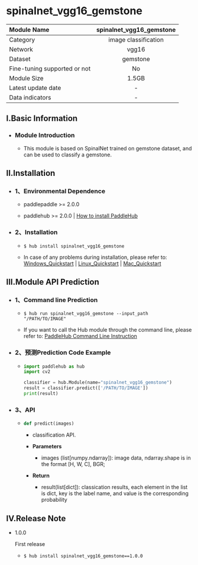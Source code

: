 # spinalnet_vgg16_gemstone

|Module Name|spinalnet_vgg16_gemstone|
| :--- | :---: |
|Category|image classification|
|Network|vgg16|
|Dataset|gemstone|
|Fine-tuning supported or not|No|
|Module Size|1.5GB|
|Latest update date|-|
|Data indicators|-|


## I.Basic Information



- ### Module Introduction

  - This module is based on SpinalNet trained on gemstone dataset, and can be used to classify a gemstone.

## II.Installation

- ### 1、Environmental Dependence  

  - paddlepaddle >= 2.0.0  

  - paddlehub >= 2.0.0  | [How to install PaddleHub]()


- ### 2、Installation

  - ```shell
    $ hub install spinalnet_vgg16_gemstone
    ```
  - In case of any problems during installation, please refer to: [Windows_Quickstart]() | [Linux_Quickstart]() | [Mac_Quickstart]()

## III.Module API Prediction

- ### 1、Command line Prediction

  - ```shell
    $ hub run spinalnet_vgg16_gemstone --input_path "/PATH/TO/IMAGE"
    ```
  - If you want to call the Hub module through the command line, please refer to: [PaddleHub Command Line Instruction](../../../../docs/docs_ch/tutorial/cmd_usage.rst)

- ### 2、预测Prediction Code Example

  - ```python
    import paddlehub as hub
    import cv2

    classifier = hub.Module(name="spinalnet_vgg16_gemstone")
    result = classifier.predict(['/PATH/TO/IMAGE'])
    print(result)
    ```

- ### 3、API

  - ```python
    def predict(images)
    ```
    - classification API.
    - **Parameters**
      - images (list\[numpy.ndarray\]): image data, ndarray.shape is in the format [H, W, C], BGR;

    - **Return**
      - result(list[dict]): classication results, each element in the list is dict, key is the label name, and value is the corresponding probability





## IV.Release Note

* 1.0.0

  First release
  - ```shell
    $ hub install spinalnet_vgg16_gemstone==1.0.0
    ```
